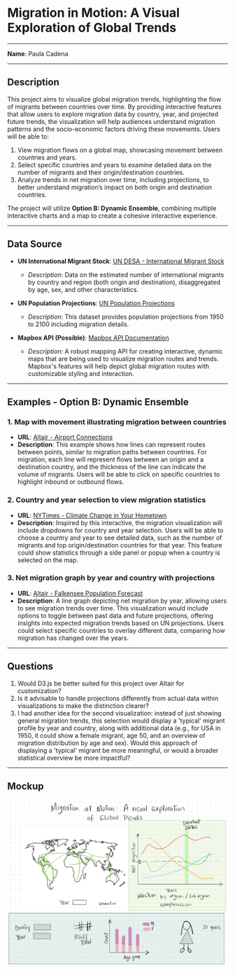 # Migration in Motion: A Visual Exploration of Global Trends 

---

**Name**: Paula Cadena

---

## Description

This project aims to visualize global migration trends, highlighting the flow of migrants between countries over time. By providing interactive features that allow users to explore migration data by country, year, and projected future trends, the visualization will help audiences understand migration patterns and the socio-economic factors driving these movements. Users will be able to:

1. View migration flows on a global map, showcasing movement between countries and years.
2. Select specific countries and years to examine detailed data on the number of migrants and their origin/destination countries.
3. Analyze trends in net migration over time, including projections, to better understand migration’s impact on both origin and destination countries.

The project will utilize **Option B: Dynamic Ensemble**, combining multiple interactive charts and a map to create a cohesive interactive experience.

---

## Data Source

- **UN International Migrant Stock**: [UN DESA - International Migrant Stock](https://www.un.org/development/desa/pd/content/international-migrant-stock)  
   - *Description*: Data on the estimated number of international migrants by country and region (both origin and destination), disaggregated by age, sex, and other characteristics.
  
- **UN Population Projections**: [UN Population Projections](https://population.un.org/wpp/Download/Standard/MostUsed/)  
   - *Description*: This dataset provides population projections from 1950 to 2100 including migration details.

- **Mapbox API (Possible)**: [Mapbox API Documentation](https://docs.mapbox.com/api/overview/)  
   - *Description*: A robust mapping API for creating interactive, dynamic maps that are being used to visualize migration routes and trends. Mapbox's features will help depict global migration routes with customizable styling and interaction.

---

## Examples - Option B: Dynamic Ensemble

### 1. Map with movement illustrating migration between countries
- **URL**: [Altair - Airport Connections](https://altair-viz.github.io/gallery/airport_connections.html)
- **Description**: This example shows how lines can represent routes between points, similar to migration paths between countries. For migration, each line will represent flows between an origin and a destination country, and the thickness of the line can indicate the volume of migrants. Users will be able to click on specific countries to highlight inbound or outbound flows.

### 2. Country and year selection to view migration statistics
- **URL**: [NYTimes - Climate Change in Your Hometown](https://www.nytimes.com/interactive/2018/08/30/climate/how-much-hotter-is-your-hometown.html)
- **Description**: Inspired by this interactive, the migration visualization will include dropdowns for country and year selection. Users will be able to choose a country and year to see detailed data, such as the number of migrants and top origin/destination countries for that year. This feature could show statistics through a side panel or popup when a country is selected on the map.

### 3. Net migration graph by year and country with projections
- **URL**: [Altair - Falkensee Population Forecast](https://altair-viz.github.io/gallery/falkensee.html)
- **Description**: A line graph depicting net migration by year, allowing users to see migration trends over time. This visualization would include options to toggle between past data and future projections, offering insights into expected migration trends based on UN projections. Users could select specific countries to overlay different data, comparing how migration has changed over the years.

---

## Questions

1. Would D3.js be better suited for this project over Altair for customization?
2. Is it advisable to handle projections differently from actual data within visualizations to make the distinction clearer?
3. I had another idea for the second visualization: instead of just showing general migration trends, this selection would display a 'typical' migrant profile by year and country, along with additional data (e.g., for USA in 1950, it could show a female migrant, age 50, and an overview of migration distribution by age and sex). Would this approach of displaying a 'typical' migrant be more meaningful, or would a broader statistical overview be more impactful?

---

## Mockup
![Project Mockup](proposal.jpg)